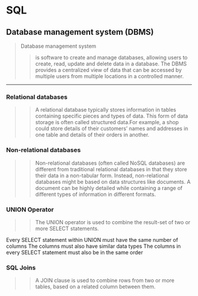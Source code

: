 # SQL
## Database management system (DBMS)

> Database management system
>> is software to create and manage databases, allowing users to create, read, update and delete data in a database.
>> The DBMS provides a centralized view of data that can be accessed by multiple users from multiple locations in a controlled manner.

----
### Relational databases
>> A relational database typically stores information in tables containing specific pieces and types of data. This form of data storage is often called structured data.For example, a shop could store details of their customers’ names and addresses in one table and details of their orders in another. 

### Non-relational databases
>> Non-relational databases (often called NoSQL databases) are different from traditional relational databases in that they store their data in a non-tabular form. Instead, non-relational databases might be based on data structures like documents. A document can be highly detailed while containing a range of different types of information in different formats. 

### UNION Operator
>> The UNION operator is used to combine the result-set of two or more SELECT statements.

Every SELECT statement within UNION must have the same number of columns
The columns must also have similar data types
The columns in every SELECT statement must also be in the same order

### SQL Joins
>> A JOIN clause is used to combine rows from two or more tables, based on a related column between them.

